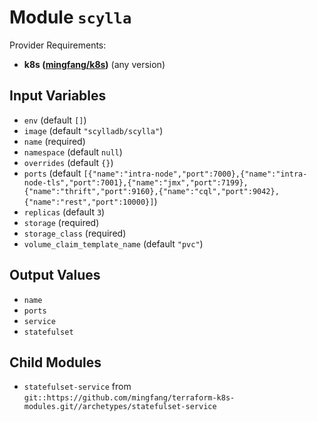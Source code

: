 
# Module `scylla`

Provider Requirements:
* **k8s ([mingfang/k8s](https://registry.terraform.io/providers/mingfang/k8s/latest))** (any version)

## Input Variables
* `env` (default `[]`)
* `image` (default `"scylladb/scylla"`)
* `name` (required)
* `namespace` (default `null`)
* `overrides` (default `{}`)
* `ports` (default `[{"name":"intra-node","port":7000},{"name":"intra-node-tls","port":7001},{"name":"jmx","port":7199},{"name":"thrift","port":9160},{"name":"cql","port":9042},{"name":"rest","port":10000}]`)
* `replicas` (default `3`)
* `storage` (required)
* `storage_class` (required)
* `volume_claim_template_name` (default `"pvc"`)

## Output Values
* `name`
* `ports`
* `service`
* `statefulset`

## Child Modules
* `statefulset-service` from `git::https://github.com/mingfang/terraform-k8s-modules.git//archetypes/statefulset-service`

